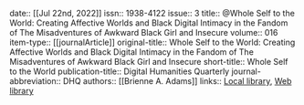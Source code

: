 date:: [[Jul 22nd, 2022]]
issn:: 1938-4122
issue:: 3
title:: @​​Whole Self to the World: Creating Affective Worlds and Black Digital Intimacy in the Fandom of The Misadventures of Awkward Black Girl and Insecure
volume:: 016
item-type:: [[journalArticle]]
original-title:: ​​Whole Self to the World: Creating Affective Worlds and Black Digital Intimacy in the Fandom of The Misadventures of Awkward Black Girl and Insecure
short-title:: ​​Whole Self to the World
publication-title:: Digital Humanities Quarterly
journal-abbreviation:: DHQ
authors:: [[Brienne A. Adams]]
links:: [Local library](zotero://select/groups/2386895/items/H328LNF7), [Web library](https://www.zotero.org/groups/2386895/items/H328LNF7)
